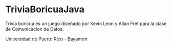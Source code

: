 # TriviaBoricuaJava

Trivia boricua es un juego diseñado por Kevin Leon y Allan Fret para 
la clase de Comunicacion de Datos. 

Universidad de Puerto Rico - Bayamon
